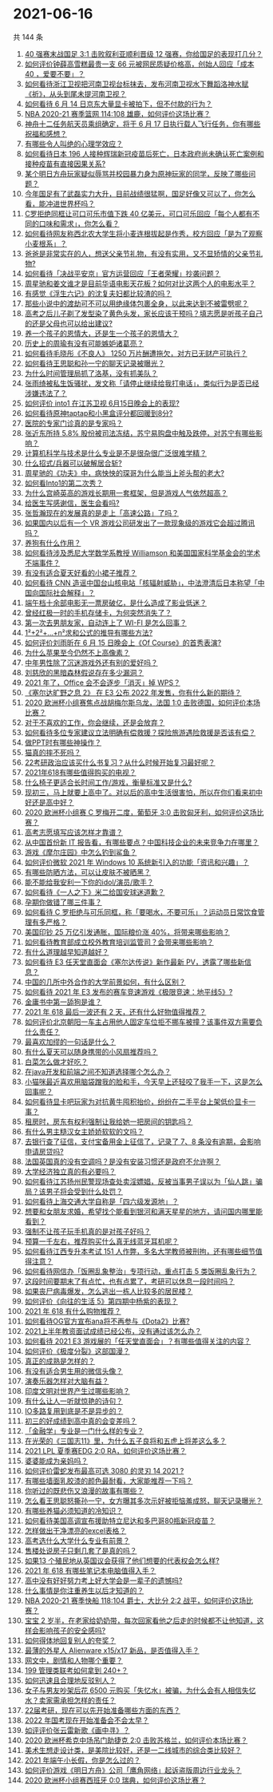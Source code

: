 # 2021-06-16

共 144 条

<!-- BEGIN -->
<!-- 最后更新时间 Wed Jun 16 2021 15:08:42 GMT+0800 (China Standard Time) -->

1. [40 强赛末战国足 3:1 击败叙利亚顺利晋级 12
   强赛，你给国足的表现打几分？](https://www.zhihu.com/question/465257701)
2. [如何评价钟薛高雪糕最贵一支 66 元被网民质疑价格高，创始人回应「成本 40
   ，爱要不要」？](https://www.zhihu.com/question/465157262)
3. [如何看待浙江卫视把河南卫视台标抹去，发布河南卫视水下舞蹈洛神水赋《祈》，从头到尾未提河南卫视？](https://www.zhihu.com/question/465063765)
4. [如何看待 6 月 14 日京东大量显卡被拍下，但不付款的行为？](https://www.zhihu.com/question/465139496)
5. [NBA 2020-21 赛季篮网 114:108
   雄鹿，如何评价这场比赛？](https://www.zhihu.com/question/465262539)
6. [神舟十二任务航天员乘组确定，将于 6 月 17
   日执行载人飞行任务，你有哪些祝福和感想？](https://www.zhihu.com/question/465272001)
7. [有哪些令人叫绝的心理学效应？](https://www.zhihu.com/question/20357247)
8. [如何看待日本 196
   人接种辉瑞新冠疫苗后死亡，日本政府尚未确认死亡案例和接种疫苗有直接因果关系?](https://www.zhihu.com/question/464426634)
9. [某个明日方舟玩家疑似辱骂并校园暴力身为原神玩家的同学，反映了哪些问题？](https://www.zhihu.com/question/465088624)
10. [今年国足有了武磊实力大升，目前战绩很猛啊，国足好像又可以了，你怎么看，能冲进世界杯吗？](https://www.zhihu.com/question/464598980)
11. [C罗拒绝同框让可口可乐市值下跌 40
    亿美元，可口可乐回应「每个人都有不同的口味和需求」，你怎么看？](https://www.zhihu.com/question/465292823)
12. [如何看待网友称西北农大学生将小麦连根拔起是作秀，校方回应「是为了观察小麦根系」？](https://www.zhihu.com/question/465265604)
13. [爸爸是非常实在的人，想送父亲节礼物，有没有实用，又不显矫情的父亲节礼物?](https://www.zhihu.com/question/31356015)
14. [如何看待「决战平安京」官方运营回应「王者荣耀」抄袭问题？](https://www.zhihu.com/question/465195776)
15. [周星驰和姜文谁才是目前华语电影天花板？如何对比这两个人的电影水平？](https://www.zhihu.com/question/463799369)
16. [有感觉《浮生六记》的沈复夫妇都比较渣的吗？](https://www.zhihu.com/question/66223575)
17. [那些小说中的渡劫可不可以用绝缘体包裹全身，以此来达到不被雷劈呢？](https://www.zhihu.com/question/449057976)
18. [高考之后儿子剃了发型染了黄色头发，家长应该干预吗？填志愿是听孩子自己的还是父母也可以给出建议?](https://www.zhihu.com/question/464569384)
19. [养一个孩子的恩情大，还是生一个孩子的恩情大？](https://www.zhihu.com/question/344589485)
20. [历史上的周瑜有没有可能嫉妒诸葛亮？](https://www.zhihu.com/question/464806480)
21. [如何看待毛晓彤《不良人》 1250
    万片酬遭拖欠，对方已无财产可执行？](https://www.zhihu.com/question/465208835)
22. [如何看待王思聪和孙一宁的聊天记录被曝光？](https://www.zhihu.com/question/465160470)
23. [为什么时间管理局抓了洛基，没有抓美队？](https://www.zhihu.com/question/464162636)
24. [张雨绮被私生饭骚扰，发文称「请停止继续给我打电话」，类似行为是否已经涉嫌违法了？](https://www.zhihu.com/question/465146351)
25. [如何评价 into1 在江苏卫视 6月15日晚会上的表现?](https://www.zhihu.com/question/465098736)
26. [如何看待原神taptap和小黑盒评分都回暖到8分?](https://www.zhihu.com/question/464460183)
27. [医院的专家门诊真的是专家吗？](https://www.zhihu.com/question/462723913)
28. [张近东所持 5.8%
    股份被司法冻结，苏宁易购盘中触及跌停，对苏宁有哪些影响？](https://www.zhihu.com/question/465092994)
29. [计算机科学与技术是什么专业是不是很杂很广泛很难学精？](https://www.zhihu.com/question/464595751)
30. [什么招式/兵器可以破解居合斩?](https://www.zhihu.com/question/459599241)
31. [周星驰的《功夫》中，病怏怏的琛哥为什么能当上斧头帮的老大?](https://www.zhihu.com/question/460071485)
32. [如何看Into1的第二次秀？](https://www.zhihu.com/question/465218190)
33. [为什么宫崎英高的游戏长期用一套框架，但是游戏人气依然超高？](https://www.zhihu.com/question/465104881)
34. [给医生写感谢信，医生会看吗?](https://www.zhihu.com/question/461215612)
35. [张哲瀚现在的发展真的是走上「高速公路」了吗？](https://www.zhihu.com/question/464776992)
36. [如果国内以后有一个 VR
    游戏公司研发出了一款现象级的游戏它会超过腾讯吗？](https://www.zhihu.com/question/465090565)
37. [养狗有什么作用？](https://www.zhihu.com/question/455659791)
38. [如何看待涉及悉尼大学数学系教授 Williamson
    和美国国家科学基金会的学术不端事件？](https://www.zhihu.com/question/464493125)
39. [有没有适合夏天好看的小裙子推荐？](https://www.zhihu.com/question/453977130)
40. [如何看待 CNN
    造谣中国台山核电站「核辐射威胁」，中法澄清后日本称望「中国向国际社会解释」？](https://www.zhihu.com/question/465318332)
41. [端午档十余部电影无一票房破亿，是什么造成了影业低迷？](https://www.zhihu.com/question/465092815)
42. [曾经红极一时的手机存储卡，为何突然消失了？](https://www.zhihu.com/question/379697777)
43. [第一次去男朋友家，自动连上了 WI-FI 是怎么回事？](https://www.zhihu.com/question/464961722)
44. [1²+2²+…+n²求和公式的推导有哪些方法?](https://www.zhihu.com/question/411372206)
45. [如何评价刘雨昕在 6 月 15 日晚会上《Of
    Course》的首秀表演?](https://www.zhihu.com/question/465115883)
46. [为什么苹果至今仍然不上高像素？](https://www.zhihu.com/question/464657256)
47. [中年男性除了沉迷游戏外还有别的爱好吗？](https://www.zhihu.com/question/459226864)
48. [刘慈欣的黑暗森林假说存在多少漏洞？](https://www.zhihu.com/question/451440009)
49. [2021 年了，Office 会不会逐步「消灭」掉 WPS？](https://www.zhihu.com/question/460028327)
50. [《塞尔达旷野之息 2》 在 E3 公布 2022
    年发售，你有什么新的期待？](https://www.zhihu.com/question/465247574)
51. [2020 欧洲杯小组赛焦点战胡梅尔斯乌龙，法国 1:0
    击败德国，如何评价本场比赛？](https://www.zhihu.com/question/465165879)
52. [对于不喜欢的工作，你会继续，还是会放弃？](https://www.zhihu.com/question/463097088)
53. [如何看待多位专家建议立法明确有偿救援？探险旅游遇险救援是否该有偿？](https://www.zhihu.com/question/465150991)
54. [做PPT时有哪些神操作？](https://www.zhihu.com/question/65019555)
55. [猫真的摔不死吗？](https://www.zhihu.com/question/19978294)
56. [22考研政治应该买什么书复习？从什么时候开始复习最好呢？](https://www.zhihu.com/question/465118959)
57. [2021年618有哪些值得购买的电视？](https://www.zhihu.com/question/465211788)
58. [什么椅子更适合长时间工作/游戏，衡量标准又是什么?](https://www.zhihu.com/question/28628163)
59. [现初三，马上就要上高中了。对以后的高中生活很害怕，所以在你们看来初中好还是高中好？](https://www.zhihu.com/question/463272022)
60. [2020 欧洲杯小组赛 C 罗梅开二度，葡萄牙 3:0
    击败匈牙利，如何评价这场比赛？](https://www.zhihu.com/question/465241022)
61. [高考志愿填写应该怎样才靠谱？](https://www.zhihu.com/question/282379013)
62. [从中国首份新 IT
    报告看，有哪些要点？中国科技企业的未来竞争力在哪里？](https://www.zhihu.com/question/464231920)
63. [游戏《摩尔庄园》中怎么钓到鲨鱼？](https://www.zhihu.com/question/463116425)
64. [如何评价微软 2021 年 Windows 10
    系统新引入的功能「资讯和兴趣」？](https://www.zhihu.com/question/464657974)
65. [有哪些防晒方法，可以让皮肤不被晒黑？](https://www.zhihu.com/question/462578821)
66. [能不能给我安利一下你的idol/演员/歌手？](https://www.zhihu.com/question/451642452)
67. [如何看待《一人之下》米二给国安球迷道歉？](https://www.zhihu.com/question/465110855)
68. [孕期你做错了哪三件事？](https://www.zhihu.com/question/394789468)
69. [如何看待 C
    罗拒绝与可乐同框，称「要喝水，不要可乐」？运动员日常饮食管理有多严格？](https://www.zhihu.com/question/465112331)
70. [美国印钞 25 万亿引发通胀，国际粮价涨
    40%，将带来哪些影响？](https://www.zhihu.com/question/464253751)
71. [如何看待教育部成立校外教育培训监管司？会带来哪些影响？](https://www.zhihu.com/question/465193204)
72. [有什么道理越早知道越好？](https://www.zhihu.com/question/431287807)
73. [如何看待 E3 任天堂直面会《塞尔达传说》新作最新
    PV，透露了哪些新信息？](https://www.zhihu.com/question/465249547)
74. [中国的几所中外合作的大学前景如何，有什么区别？](https://www.zhihu.com/question/291415035)
75. [如何看待 2021 年 E3
    发布的赛车竞速游戏《极限竞速：地平线5》?](https://www.zhihu.com/question/464891552)
76. [金庸书中第一舔狗是谁？](https://www.zhihu.com/question/464912057)
77. [2021 年 618 最后一波还有 2
    天，还有什么好物值得推荐？](https://www.zhihu.com/question/465133544)
78. [如何评价北京朝阳一车主占用他人固定车位拒不挪车被撞？该事件双方需要负什么责任？](https://www.zhihu.com/question/465097829)
79. [最喜欢加缪的一句话是什么？](https://www.zhihu.com/question/318208674)
80. [有什么夏天可以随身携带的小风扇推荐吗？](https://www.zhihu.com/question/59997334)
81. [白菜怎么做才好吃？](https://www.zhihu.com/question/26593822)
82. [在java开发和前端之间不知道选择哪个怎么办？](https://www.zhihu.com/question/280273732)
83. [小猫咪最近喜欢用脑袋蹭我的脸和手，今天早上还轻咬了我手一下，这是怎么回事呢？](https://www.zhihu.com/question/464003051)
84. [如何看待显卡吧玩家为对抗黄牛囤积抬价，纷纷在二手平台上架低价显卡一事？](https://www.zhihu.com/question/464735756)
85. [租房时，房东有权利强制让我给她一把房间的钥匙吗？](https://www.zhihu.com/question/462612155)
86. [有什么男主糙汉女主娇娇软软的文吗？](https://www.zhihu.com/question/393112777)
87. [去银行查了征信，支付宝备用金上征信了，记录了 7、8
    条没有逾期，会影响申请房贷吗?](https://www.zhihu.com/question/401757959)
88. [法国英国真的没有空调吗？是没有安装习惯还是政府不允许啊？](https://www.zhihu.com/question/48716799)
89. [大学经济独立真的有必要吗？](https://www.zhihu.com/question/385171736)
90. [如何看待江苏扬州民警现场查处卖淫嫖娼，反被当事男子误以为「仙人跳」骗局？该男子将会受到什么处罚？](https://www.zhihu.com/question/464879487)
91. [如何看待上海交通大学自称是「四六级发源地」？](https://www.zhihu.com/question/464806294)
92. [想要和女朋友求婚，希望找个能看到银河和满天星星的地方，请问国内哪里能看到？](https://www.zhihu.com/question/453392696)
93. [强制不让孩子玩手机真的是对孩子好吗？](https://www.zhihu.com/question/325178193)
94. [预算一千左右，推荐购买什么真无线蓝牙耳机呢？](https://www.zhihu.com/question/461079082)
95. [如何看待江西专升本考试 151
    人作弊，多名大学教师被刑拘，还有哪些细节值得注意？](https://www.zhihu.com/question/465076235)
96. [如何看待网信办「饭圈乱象整治」专项行动，重点打击 5
    类饭圈乱象行为？](https://www.zhihu.com/question/465112780)
97. [这段时间要期末了有点忙，也有点累了，考研可以休息一段时间吗？](https://www.zhihu.com/question/464096874)
98. [如果丧尸病毒爆发，怎么逃出一栋人比较多的居民楼？](https://www.zhihu.com/question/38408371)
99. [如何评价《向往的生活 5》第四期中杨紫的表现？](https://www.zhihu.com/question/459467558)
100. [2021 年 618 有什么购物推荐？](https://www.zhihu.com/question/456666130)
101. [如何看待OG官方宣布ana将不再参与《Dota2》比赛?](https://www.zhihu.com/question/465058089)
102. [2021上半年教资面试成绩已经公布，没有通过该怎么办？](https://www.zhihu.com/question/465072042)
103. [如何看待 2021 E3
     游戏展的「任天堂直面会」？有哪些值得关注的内容？](https://www.zhihu.com/question/465215405)
104. [如何评价《极度分裂》这部国漫？](https://www.zhihu.com/question/28082072)
105. [真正的成熟是怎样的？](https://www.zhihu.com/question/23055853)
106. [有没有适合男生用的微信头像？](https://www.zhihu.com/question/454151961)
107. [演奏乐器怎样对大脑有益？](https://www.zhihu.com/question/266210634)
108. [印度文明对世界产生过哪些影响？](https://www.zhihu.com/question/462960421)
109. [有什么让人一听就惊艳的诗句？](https://www.zhihu.com/question/457061535)
110. [IO多路复用到底是不是异步的？](https://www.zhihu.com/question/59975081)
111. [初三的好成绩到高中真的会变差吗？](https://www.zhihu.com/question/464672740)
112. [「金融学」专业是一门什么样的专业？](https://www.zhihu.com/question/324787450)
113. [在光荣的《三国志11》里，为什么五子良将和五虎上将差这么多？](https://www.zhihu.com/question/329658518)
114. [2021 LPL 夏季赛EDG 2:0
     RA，如何评价这场比赛？](https://www.zhihu.com/question/464995096)
115. [婆婆能成为亲妈吗？](https://www.zhihu.com/question/317585068)
116. [如何评价雷蛇发布最高可选 3080 的灵刃 14 2021 ?](https://www.zhihu.com/question/465077231)
117. [有哪些墙面乳胶漆的颜色最耐看，大家能推荐一下吗？](https://www.zhihu.com/question/266901539)
118. [你听过的既悲伤又浪漫的故事有哪些？](https://www.zhihu.com/question/26437791)
119. [怎么看王思聪怒撕孙一宁，女方曝其多次示好被拒恼羞成怒，聊天记录曝光？](https://www.zhihu.com/question/465193554)
120. [有哪些养猫必须知道的冷知识？](https://www.zhihu.com/question/428891310)
121. [如何看待美国高调宣布援助特立尼达和多巴哥80瓶新冠疫苗？](https://www.zhihu.com/question/465072169)
122. [怎样做出干净漂亮的excel表格？](https://www.zhihu.com/question/21287244)
123. [高考选什么大学什么专业有前景？](https://www.zhihu.com/question/440235164)
124. [售楼处说房子只剩几套了是真的吗？](https://www.zhihu.com/question/460961867)
125. [如果13 个殖民地从英国议会获得了他们想要的代表权会怎么样?](https://www.zhihu.com/question/463566948)
126. [2021 年 618 有哪些笔记本电脑值得入手？](https://www.zhihu.com/question/457255317)
127. [高中没有好好努力考上好大学会是一辈子的遗憾吗?](https://www.zhihu.com/question/463210788)
128. [什么事情是你注重养生以后才知道的？](https://www.zhihu.com/question/451372641)
129. [NBA 2020-21 赛季快船 118:104 爵士，大比分 2:2
     战平，如何评价这场比赛？](https://www.zhihu.com/question/465077497)
130. [宝宝 2
     岁半，在老家给奶奶带，每次回家看他之后走的时候都不让他知道，这样会影响孩子的安全感吗?](https://www.zhihu.com/question/464606733)
131. [如何得体地回复别人的夸奖？](https://www.zhihu.com/question/23758741)
132. [最薄的外星人 Alienware x15/x17
     新品，是否值得入手？](https://www.zhihu.com/question/462727712)
133. [网文中，剧情和人物哪个重要？](https://www.zhihu.com/question/464564870)
134. [199 管理类联考如何拿到 240+？](https://www.zhihu.com/question/61541247)
135. [如何迅速且合理地反驳别人？](https://www.zhihu.com/question/21995841)
136. [女子与男友吵架后花 6500
     元购买「失忆水」被骗，为什么会有人相信失忆水？卖家需承担怎样的责任？](https://www.zhihu.com/question/465082372)
137. [22届考研，现在可以先开始准备哪些方面的东西？](https://www.zhihu.com/question/364876645)
138. [2022 年国考现在开始准备会不会太早？](https://www.zhihu.com/question/444676802)
139. [如评评价张云雷新歌《画中寻》？](https://www.zhihu.com/question/465107627)
140. [2020 欧洲杯希克中场吊门助捷克 2:0
     击败苏格兰，如何评价本场比赛？](https://www.zhihu.com/question/464977163)
141. [美术生想走设计类，是美院比较好，还是一二线城市的综合类比较好？](https://www.zhihu.com/question/462891421)
142. [2021 年端午小长假，你是怎么过的？](https://www.zhihu.com/question/464547029)
143. [如何评价游戏《明日方舟》公司「鹰角网络」起诉盗版周边行业龙头？](https://www.zhihu.com/question/427884535)
144. [2020 欧洲杯小组赛西班牙 0:0 瑞典，如何评价这场比赛？](https://www.zhihu.com/question/465057552)

<!-- END -->
